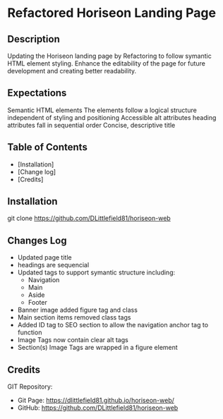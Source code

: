 

# Refactored Horiseon Landing Page

## Description
Updating the Horiseon landing page by Refactoring to follow symantic HTML element styling.
Enhance the editability of the page for future development and creating better readability.



## Expectations
Semantic HTML elements
The elements follow a logical structure independent of styling and positioning
Accessible alt attributes
heading attributes fall in sequential order
Concise, descriptive title


## Table of Contents
- [Installation] 
- [Change log]
- [Credits]

## Installation
git clone https://github.com/DLittlefield81/horiseon-web


## Changes Log
- Updated page title
- headings are sequencial
- Updated tags to support symantic structure including:
    - Navigation
    - Main
    - Aside
    - Footer 
- Banner image added figure tag and class
- Main section items removed class tags
- Added ID tag to SEO section to allow the navigation anchor tag to function
- Image Tags now contain clear alt tags
- Section(s) Image Tags are wrapped in a figure element

## Credits

GIT Repository:
- Git Page: https://dlittlefield81.github.io/horiseon-web/
- GitHub: https://github.com/DLittlefield81/horiseon-web 
